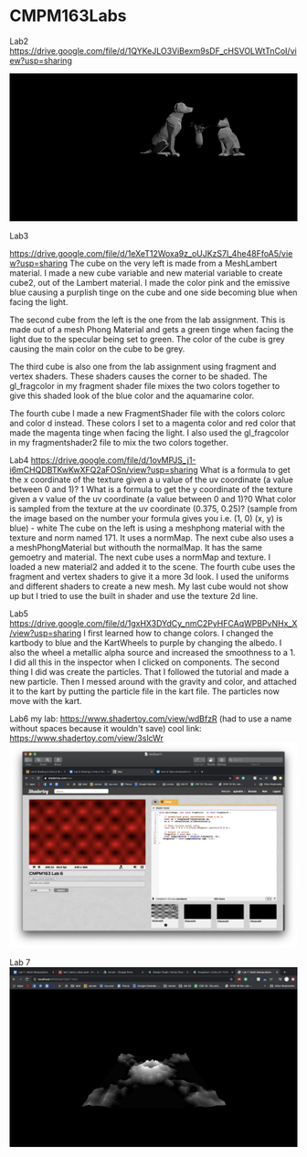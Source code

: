 # CMPM163Labs
Lab2
https://drive.google.com/file/d/1QYKeJLO3ViBexm9sDF_cHSVOLWtTnCoI/view?usp=sharing

![](lab2/images/Lab2Part2.png)

Lab3

https://drive.google.com/file/d/1eXeT12Woxa9z_oUJKzS7l_4he48FfoA5/view?usp=sharing
The cube on the very left is made from a MeshLambert material. I made a new cube variable and new material variable to create cube2, out of the Lambert material. I made the color pink and the emissive blue causing a purplish tinge on the cube and one side becoming blue when facing the light.

 The second cube from the left is the one from the lab assignment. This is made out of a mesh Phong Material and gets a green tinge when facing the light due to the specular being set to green. The color of the cube is grey causing the main color on the cube to be grey.

The third cube is also one from the lab assignment using fragment and vertex shaders. These shaders causes the corner to be shaded. The gl_fragcolor in my fragment shader file mixes the two colors together to give this shaded look of the blue color and the aquamarine color.

The fourth cube I made a new FragmentShader file with the colors colorc and color d instead. These colors I set to a magenta color and red color that made the magenta tinge when facing the light. I also used the gl_fragcolor in my fragmentshader2 file to mix the two colors together.

Lab4
https://drive.google.com/file/d/1ovMPJS_j1-i6mCHQDBTKwKwXFQ2aFOSn/view?usp=sharing
What is a formula to get the x coordinate of the texture given a u value of the uv coordinate (a value between 0 and 1)? 1
What is a formula to get the y coordinate of the texture given a v value of the uv coordinate (a value between 0 and 1)?0
What color is sampled from the texture at the uv coordinate (0.375, 0.25)? (sample from the image based on the number your formula gives you i.e. (1, 0) (x, y) is blue) - white
The cube on the left is using a meshphong material with the texture and norm named 171. It uses a normMap.
The next cube also uses a a meshPhongMaterial but withouth the normalMap. It has the same gemoetry and material.
The next cube uses a normMap and texture. I loaded a new material2 and added it to the scene.
The fourth cube uses the fragment and vertex shaders to give it a more 3d look. I used the uniforms and different shaders to create a new mesh.
My last cube would not show up but I tried to use the built in shader and use the texture 2d line.

Lab5
https://drive.google.com/file/d/1gxHX3DYdCy_nmC2PyHFCAqWPBPvNHx_X/view?usp=sharing
I first learned how to change colors. I changed the kartbody to blue and the KartWheels to purple by changing the albedo. I also the wheel a metallic alpha source and increased the smoothness to a 1. I did all this in the inspector when I clicked on components. The second thing I did was create the particles. That I followed the tutorial and made a new particle. Then I messed around with the gravity and color, and attached it to the kart by putting the particle file in the kart file. The particles now move with the kart.

Lab6
my lab: https://www.shadertoy.com/view/wdBfzR  (had to use a name without spaces because it wouldn't save)
cool link: https://www.shadertoy.com/view/3slcWr
![](lab6/images/lab6.png)

Lab 7
![](lab7/lab7volcano.png)

